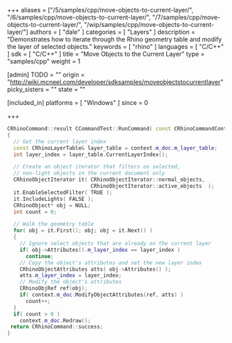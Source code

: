 +++
aliases = ["/5/samples/cpp/move-objects-to-current-layer/", "/6/samples/cpp/move-objects-to-current-layer/", "/7/samples/cpp/move-objects-to-current-layer/", "/wip/samples/cpp/move-objects-to-current-layer/"]
authors = [ "dale" ]
categories = [ "Layers" ]
description = "Demonstrates how to iterate through the Rhino geometry table and modify the layer of selected objects."
keywords = [ "rhino" ]
languages = [ "C/C++" ]
sdk = [ "C/C++" ]
title = "Move Objects to the Current Layer"
type = "samples/cpp"
weight = 1

[admin]
TODO = ""
origin = "http://wiki.mcneel.com/developer/sdksamples/moveobjectstocurrentlayer"
picky_sisters = ""
state = ""

[included_in]
platforms = [ "Windows" ]
since = 0

+++

```cpp
CRhinoCommand::result CCommandTest::RunCommand( const CRhinoCommandContext& context )
{
  // Get the current layer index
  const CRhinoLayerTable& layer_table = context.m_doc.m_layer_table;
  int layer_index = layer_table.CurrentLayerIndex();

  // Create an object iterator that filters on selected,
  // non-light objects in the current document only
  CRhinoObjectIterator it( CRhinoObjectIterator::normal_objects,
                           CRhinoObjectIterator::active_objects  );
  it.EnableSelectedFilter( TRUE );
  it.IncludeLights( FALSE );
  CRhinoObject* obj = NULL;
  int count = 0;

  // Walk the geometry table
  for( obj = it.First(); obj; obj = it.Next() )
  {
    // Ignore select objects that are already on the current layer
    if( obj->Attributes().m_layer_index == layer_index )
      continue;
    // Copy the object's attributes and set the new layer index
    CRhinoObjectAttributes atts( obj->Attributes() );
    atts.m_layer_index = layer_index;
    // Modify the object's attributes
    CRhinoObjRef ref(obj);
    if( context.m_doc.ModifyObjectAttributes(ref, atts) )
      count++;
  }
  if( count > 0 )
    context.m_doc.Redraw();
 return CRhinoCommand::success;
}
```
